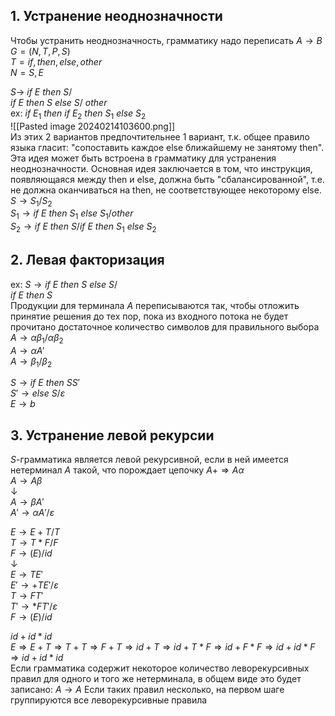 ## 1. Устранение неоднозначности
Чтобы устранить неоднозначность, грамматику надо переписать
$A→B$  
$G=(N,T,P,S)$  
$T={if,then,else,other}$  
$N={S,E}$  
  
$S →$ $if$ $E$ $then$ $S/$  
 $if$ $E$ $then$ $S$ $else$ $S/$ $other$  
 ex: $if$ $E_1$ $then$ $if$ $E_2$ $then$ $S_1$ $else$ $S_2$  
 ![[Pasted image 20240214103600.png]]  
 Из этих 2 вариантов предпочтительнее 1 вариант, т.к. общее правило языка гласит: "сопоставить каждое else ближайшему не занятому then". Эта идея может быть встроена в грамматику для устранения неоднозначности. Основная идея заключается в том, что инструкция, появляющаяся между then и else, должна быть "сбалансированной", т.е. не должна оканчиваться на then, не соответствующее некоторому else.  
 $S→S_1/S_2$  
 $S_1→if$ $E$ $then$ $S_1$ $else$ $S_1/other$  
 $S_2→if$ $E$ $then$ $S/if$ $E$ $then$ $S_1$ $else$ $S_2$  
## 2. Левая факторизация
ex: $S → if$ $E$ $then$ $S$ $else$ $S/$  
$if$ $E$ $then$ $S$  
Продукции для терминала $A$ переписываются так, чтобы отложить принятие решения до тех пор, пока из входного потока не будет прочитано достаточное количество символов для правильного выбора
$A → αβ_1/αβ_2$  
$A → αA'$  
$A → β_1/β_2$  
  
$S → if$ $E$ $then$ $SS'$  
$S'→else$ $S/ε$  
$E→b$  
## 3. Устранение левой рекурсии
$S$-грамматика является левой рекурсивной, если в ней имеется нетерминал $A$ такой, что порождает цепочку $A+⇒Aα$  
$A→Aβ$  
↓  
$A→βA'$  
$A'→αA'/ε$  
  
$E→E+T/T$  
$T→T*F/F$  
$F→(E)/id$  
↓  
$E → TE'$  
$E'→+TE'/ε$  
$T→FT'$  
$T'→*FT'/ε$  
$F→(E)/id$  
  
$id+id*id$  
$E ⇒ E+T ⇒ T+T ⇒ F+T⇒id+T⇒id+T*F⇒id+F*F⇒id+id*F⇒id+id*id$  
Если грамматика содержит некоторое количество леворекурсивных правил для одного и того же нетерминала, в общем виде это будет записано: $A→A$ 
Если таких правил несколько, на первом шаге группируются все леворекурсивные правила


